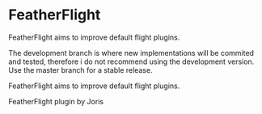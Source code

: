 # FeatherFlight

FeatherFlight aims to improve default flight plugins.

The development branch is where new implementations will be commited and tested, therefore i do not recommend using the development version.
Use the master branch for a stable release.

FeatherFlight aims to improve default flight plugins.

FeatherFlight plugin by Joris
